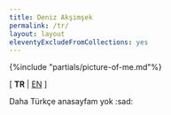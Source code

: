 ```yaml
---
title: Deniz Akşimşek
permalink: /tr/
layout: layout
eleventyExcludeFromCollections: yes
---
```


{%include "partials/picture-of-me.md"%}

[ **TR** | [EN](/) ]

Daha Türkçe anasayfam yok :sad:
